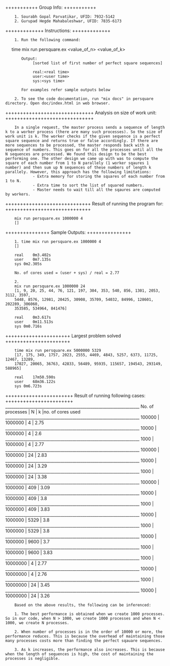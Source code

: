 +++++++++++
Group Info:
+++++++++++

        1. Sourabh Gopal Parvatikar, UFID: 7932-5142
        2. Gurupad Hegde Mahabaleshwar, UFID: 7835-6173

+++++++++++++
Instructions:
+++++++++++++

        1. Run the following command:
                time mix run persquare.ex <value_of_n> <value_of_k>

           Output:
                [sorted list of first number of perfect square sequences]

                real:<real time>
                user:<user time>
                sys:<sys time>
        
           For examples refer sample outputs below

        2. To see the code documentation, run "mix docs" in persquare directory. Open doc/index.html in web browser.

++++++++++++++++++++++++++++++
Analysis on size of work unit:
++++++++++++++++++++++++++++++

        In a single request, the master process sends a sequence of length k to a worker process (there are many such processes). So the size of work unit is k. The worker checks if the given sequence is a perfect square sequence and returns true or false accordingly. If there are more sequences to be processed, the master responds back with a sequence of numbers. This goes on for all the processes until all the N sequences are processed. We found this design to be the best performing one. The other design we came up with was to compute the square of each number from 1 to N parallely (1 worker sqaures 1 number) and then sum up N sequences of these numbers of length k parallely. However, this approach has the following limitations:
                - Extra memory for storing the squares of each number from 1 to N.
                - Extra time to sort the list of squared numbers.
                - Master needs to wait till all the sqaures are computed by workers.

+++++++++++++++++++++++++++++
Result of running the program for:
+++++++++++++++++++++++++++++

        mix run persquare.ex 1000000 4
        []

+++++++++++++++
Sample Outputs:
+++++++++++++++
        
        1. time mix run persquare.ex 1000000 4
        []

        real	0m3.402s
        user	0m7.135s
        sys	0m2.305s

        No. of cores used = (user + sys) / real = 2.77

        2. 
        mix run persquare.ex 1000000 24
        [1, 9, 20, 25, 44, 76, 121, 197, 304, 353, 540, 856, 1301, 2053, 3112, 3597,
        5448, 8576, 12981, 20425, 30908, 35709, 54032, 84996, 128601, 202289, 306060,
        353585, 534964, 841476]

        real	0m3.617s
        user	0m11.513s
        sys	0m0.716s

++++++++++++++++++++++
Largest problem solved
++++++++++++++++++++++

        time mix run persquare.ex 5000000 5329
        [17, 175, 349, 1757, 2023, 2555, 4469, 4843, 5257, 6373, 11725, 12467, 13289,
        17027, 20065, 36763, 42833, 56489, 95935, 115657, 194543, 293149, 588965]

        real	17m50.590s
        user	68m36.122s
        sys	0m6.723s

+++++++++++++++++++++++
Result of running following cases:
+++++++++++++++++++++++
        __________________________________________________________________
            No. of processes    |     N     |     k     |no. of cores used
        __________________________________________________________________
                100000          |  1000000  |     4     |       2.75       
        __________________________________________________________________
                10000           |  1000000  |     4     |       2.6       
        __________________________________________________________________
                1000            |  1000000  |     4     |       2.77       
        __________________________________________________________________
                100000          |  1000000  |     24    |       2.83       
        __________________________________________________________________
                10000           |  1000000  |     24    |       3.29       
        __________________________________________________________________
                1000            |  1000000  |     24    |       3.38       
        __________________________________________________________________
                100000          |  1000000  |     409   |       3.09       
        __________________________________________________________________
                10000           |  1000000  |     409   |       3.8       
        __________________________________________________________________
                1000            |  1000000  |     409   |       3.83       
        __________________________________________________________________
                10000           |  1000000  |     5329  |       3.8       
        __________________________________________________________________
                1000            |  1000000  |     5329  |       3.8       
        __________________________________________________________________
                10000           |  1000000  |     9600  |       3.7       
        __________________________________________________________________
                1000            |  1000000  |     9600  |       3.83      
        __________________________________________________________________
                1000            |  10000000 |     4     |       2.77
        __________________________________________________________________
                10000           |  10000000 |     4     |       2.76      
        __________________________________________________________________
                1000            |  10000000 |     24    |       3.45
        __________________________________________________________________
                10000           |  10000000 |     24    |       3.26   


        Based on the above results, the following can be inferenced:

        1. The best performance is obtained when we create 1000 processes. So in our code, when N > 1000, we create 1000 processes and when N < 1000, we create N processes.

        2. When number of processes is in the order of 10000 or more, the performance reduces. This is because the overhead of maintaining those many processes costs more than finding the perfect sqauare sequences.

        3. As k increases, the performance also increases. This is because when the length of sequences is high, the cost of maintaining the processes is negligible.
